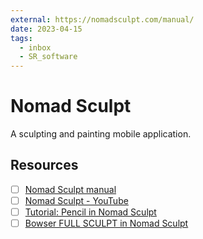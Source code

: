 ```yaml
---
external: https://nomadsculpt.com/manual/
date: 2023-04-15
tags:
  - inbox
  - SR_software
---
```


# Nomad Sculpt

A sculpting and painting mobile application.

## Resources

- [ ] [Nomad Sculpt manual](https://nomadsculpt.com/manual/)
- [ ] [Nomad Sculpt - YouTube](https://www.youtube.com/playlist?list=PLYgW0C-nQEFNSS2llnNjkx8NpN6MXhfdI)
- [ ] [Tutorial: Pencil in Nomad Sculpt](https://ioannaladopoulou.design/tutorial-pencil-in-nomad-sculpt/)
- [ ] [Bowser FULL SCULPT in Nomad Sculpt](https://www.youtube.com/watch?v=VNiwYfuUAC4)
